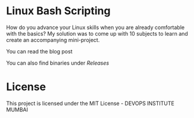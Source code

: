 # Linux Bash Scripting

How do you advance your Linux skills when you are already comfortable with the basics? My solution was to come up with 10 subjects to learn and create an accompanying mini-project.

You can read the blog post

You can also find binaries under *Releases*

# License

This project is licensed under the MIT License -  DEVOPS INSTITUTE MUMBAI
